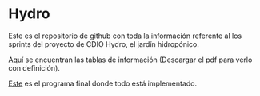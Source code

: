 # Hydro
 
Este es el repositorio de github con toda la información referente al los sprints del proyecto de CDIO Hydro, el jardín hidropónico.
 
[Aquí](https://github.com/Javitax47/Hydro/blob/main/Tablas.pdf) se encuentran las tablas de información (Descargar el pdf para verlo con definición).
 
[Este](https://github.com/Javitax47/Hydro/blob/main/C%C3%B3digo) es el programa final donde todo está implementado.
